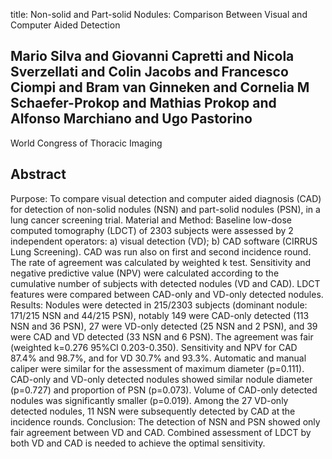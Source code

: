 title: Non-solid and Part-solid Nodules: Comparison Between Visual and Computer Aided Detection

## Mario Silva and Giovanni Capretti and Nicola Sverzellati and Colin Jacobs and Francesco Ciompi and Bram van Ginneken and Cornelia M Schaefer-Prokop and Mathias Prokop and Alfonso Marchiano and Ugo Pastorino
World Congress of Thoracic Imaging


## Abstract
Purpose: To compare visual detection and computer aided diagnosis (CAD) for detection of non-solid nodules (NSN) and part-solid nodules (PSN), in a lung cancer screening trial. Material and Method: Baseline low-dose computed tomography (LDCT) of 2303 subjects were assessed by 2 independent operators: a) visual detection (VD); b) CAD software (CIRRUS Lung Screening). CAD was run also on first and second incidence round. The rate of agreement was calculated by weighted k test. Sensitivity and negative predictive value (NPV) were calculated according to the cumulative number of subjects with detected nodules (VD and CAD). LDCT features were compared between CAD-only and VD-only detected nodules. Results: Nodules were detected in 215/2303 subjects (dominant nodule: 171/215 NSN and 44/215 PSN), notably 149 were CAD-only detected (113 NSN and 36 PSN), 27 were VD-only detected (25 NSN and 2 PSN), and 39 were CAD and VD detected (33 NSN and 6 PSN). The agreement was fair (weighted k=0.276 95%CI 0.203-0.350). Sensitivity and NPV for CAD 87.4% and 98.7%, and for VD 30.7% and 93.3%. Automatic and manual caliper were similar for the assessment of maximum diameter (p=0.111). CAD-only and VD-only detected nodules showed similar nodule diameter (p=0.727) and proportion of PSN (p=0.073). Volume of CAD-only detected nodules was significantly smaller (p=0.019). Among the 27 VD-only detected nodules, 11 NSN were subsequently detected by CAD at the incidence rounds. Conclusion: The detection of NSN and PSN showed only fair agreement between VD and CAD. Combined assessment of LDCT by both VD and CAD is needed to achieve the optimal sensitivity.

